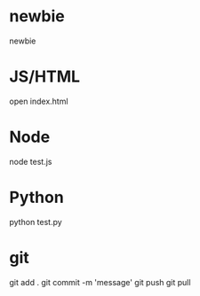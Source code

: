 # newbie
newbie

# JS/HTML
open index.html

# Node
node test.js

# Python
python test.py

# git
git add .
git commit -m 'message'
git push
git pull
